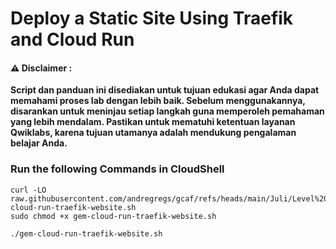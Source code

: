 #  Deploy a Static Site Using Traefik and Cloud Run


#### ⚠️ Disclaimer :
**Script dan panduan ini disediakan untuk tujuan edukasi agar Anda dapat memahami proses lab dengan lebih baik. Sebelum menggunakannya, disarankan untuk meninjau setiap langkah guna memperoleh pemahaman yang lebih mendalam. Pastikan untuk mematuhi ketentuan layanan Qwiklabs, karena tujuan utamanya adalah mendukung pengalaman belajar Anda.**

### Run the following Commands in CloudShell 

```
curl -LO raw.githubusercontent.com/andregregs/gcaf/refs/heads/main/Juli/Level%203/Deploy%20a%20Static%20Site%20Using%20Traefik%20and%20Cloud%20Run/gem-cloud-run-traefik-website.sh
sudo chmod +x gem-cloud-run-traefik-website.sh

./gem-cloud-run-traefik-website.sh
```